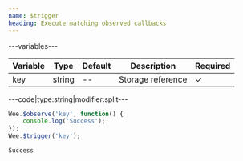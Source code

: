 ```yaml
---
name: $trigger
heading: Execute matching observed callbacks
---
```


---variables---

| Variable | Type | Default | Description | Required |
| -- | -- | -- | -- | -- |
| key | string | -- | Storage reference | ✓ |

---code|type:string|modifier:split---

```javascript
Wee.$observe('key', function() {
	console.log('Success');
});
Wee.$trigger('key');
```

```javascript
Success
```
